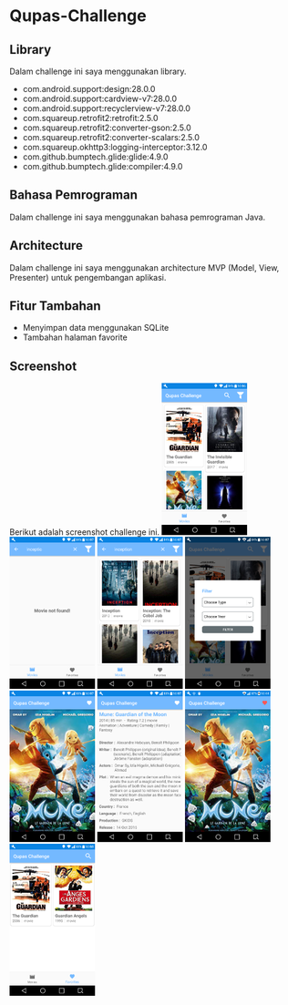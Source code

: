 # Qupas-Challenge

## Library
Dalam challenge ini saya menggunakan library.
* com.android.support:design:28.0.0
* com.android.support:cardview-v7:28.0.0
* com.android.support:recyclerview-v7:28.0.0
* com.squareup.retrofit2:retrofit:2.5.0
* com.squareup.retrofit2:converter-gson:2.5.0
* com.squareup.retrofit2:converter-scalars:2.5.0
* com.squareup.okhttp3:logging-interceptor:3.12.0
* com.github.bumptech.glide:glide:4.9.0
* com.github.bumptech.glide:compiler:4.9.0

## Bahasa Pemrograman
Dalam challenge ini saya menggunakan bahasa pemrograman Java.

## Architecture
Dalam challenge ini saya menggunakan architecture MVP (Model, View, Presenter) untuk pengembangan aplikasi.

## Fitur Tambahan
* Menyimpan data menggunakan SQLite
* Tambahan halaman favorite

## Screenshot
Berikut adalah screenshot challenge ini.
<img src="https://github.com/harismiftahulhudha/Qupas-Challenge/blob/master/app/src/main/res/drawable/1.png" alt="drawing" width="150"/> <img src="https://github.com/harismiftahulhudha/Qupas-Challenge/blob/master/app/src/main/res/drawable/2.png" alt="drawing" width="150"/>
<img src="https://github.com/harismiftahulhudha/Qupas-Challenge/blob/master/app/src/main/res/drawable/3.png" alt="drawing" width="150"/>
<img src="https://github.com/harismiftahulhudha/Qupas-Challenge/blob/master/app/src/main/res/drawable/4.png" alt="drawing" width="150"/>
<img src="https://github.com/harismiftahulhudha/Qupas-Challenge/blob/master/app/src/main/res/drawable/5.png" alt="drawing" width="150"/>
<img src="https://github.com/harismiftahulhudha/Qupas-Challenge/blob/master/app/src/main/res/drawable/6.png" alt="drawing" width="150"/>
<img src="https://github.com/harismiftahulhudha/Qupas-Challenge/blob/master/app/src/main/res/drawable/7.png" alt="drawing" width="150"/>
<img src="https://github.com/harismiftahulhudha/Qupas-Challenge/blob/master/app/src/main/res/drawable/8.png" alt="drawing" width="150"/>
